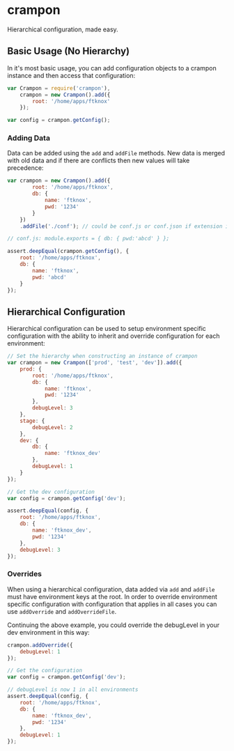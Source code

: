 crampon
=======

Hierarchical configuration, made easy.


Basic Usage (No Hierarchy)
--------------------------
In it's most basic usage, you can add configuration objects to a crampon instance and then access that configuration:
```js
var Crampon = require('crampon'),
    crampon = new Crampon().add({
        root: '/home/apps/ftknox'
    });

var config = crampon.getConfig();
```


### Adding Data
Data can be added using the `add` and `addFile` methods. New data is merged with old data and if there are conflicts then new values will take precedence:
```js
var crampon = new Crampon().add({
        root: '/home/apps/ftknox',
        db: {
            name: 'ftknox',
            pwd: '1234'
        }
    })
    .addFile('./conf'); // could be conf.js or conf.json if extension is not specified

// conf.js: module.exports = { db: { pwd:'abcd' } };

assert.deepEqual(crampon.getConfig(), {
    root: '/home/apps/ftknox',
    db: {
        name: 'ftknox',
        pwd: 'abcd'
    }
});
```


Hierarchical Configuration
--------------------------
Hierarchical configuration can be used to setup environment specific configuration with the ability to inherit and override configuration for each environment:
```js
// Set the hierarchy when constructing an instance of crampon
var crampon = new Crampon(['prod', 'test', 'dev']).add({
    prod: {
        root: '/home/apps/ftknox',
        db: {
            name: 'ftknox',
            pwd: '1234'
        },
        debugLevel: 3
    },
    stage: {
        debugLevel: 2
    },
    dev: {
        db: {
            name: 'ftknox_dev'
        },
        debugLevel: 1
    }
});

// Get the dev configuration
var config = crampon.getConfig('dev');

assert.deepEqual(config, {
    root: '/home/apps/ftknox',
    db: {
        name: 'ftknox_dev',
        pwd: '1234'
    },
    debugLevel: 3
});
```

### Overrides
When using a hierarchical configuration, data added via `add` and `addFile` must have environment keys at the root.
In order to override environment specific configuration with configuration that applies in all cases you can use `addOverride` and `addOverrideFile`.

Continuing the above example, you could override the debugLevel in your dev environment in this way:
```js
crampon.addOverride({
    debugLevel: 1
});

// Get the configuration
var config = crampon.getConfig('dev');

// debugLevel is now 1 in all environments
assert.deepEqual(config, {
    root: '/home/apps/ftknox',
    db: {
        name: 'ftknox_dev',
        pwd: '1234'
    },
    debugLevel: 1
});
```
